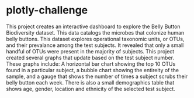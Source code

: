 # plotly-challenge

This project creates an interactive dashboard to explore the Belly Button Biodiversity dataset. This data catalogs the microbes that colonize human belly buttons. This dataset explores operational taxonomic units, or OTUs, and their prevalance among the test subjects. It revealed that only a small handful of OTUs were present in the majority of subjects. This project created several graphs that update based on the test subject number. These graphs include: A horizontal bar chart showing the top 10 OTUs found in a particular subject, a bubble chart showing the entireity of the sample, and a gauge that shows the number of times a subject scrubs their belly button each week. There is also a small demographics table that shows age, gender, location and ethnicity of the selected test subject. 
